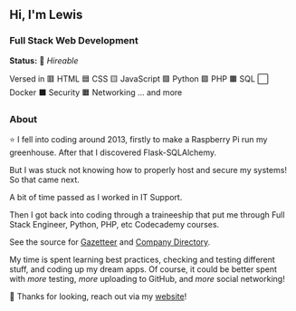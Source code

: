 ## Hi, I'm Lewis

### Full Stack Web Development
**Status:** 🚀 *Hireable*

Versed in
🟥 HTML
🟦 CSS
🟨 JavaScript
🟩 Python
🟪 PHP
🟫 SQL
⬜ Docker
⬛ Security
🟧 Networking
... and more

### About
⭐ I fell into coding around 2013, firstly to make a Raspberry Pi run my greenhouse.
After that I discovered Flask-SQLAlchemy.  

But I was stuck not knowing how to properly host and secure my systems! So that came next.  

A bit of time passed as I worked in IT Support.

Then I got back into coding through a traineeship that put me through Full Stack Engineer, Python, PHP, etc Codecademy courses.  

See the source for [Gazetteer](https://github.com/interplexed/Gazetteer) and [Company Directory](https://github.com/interplexed/Company-Directory).  

My time is spent learning best practices, checking and testing different stuff, and coding up my dream apps.
Of course, it could be better spent with *more* testing, *more* uploading to GitHub, and *more* social networking!

💜 Thanks for looking, reach out via my [website](https://lewiscooper.dev)!
